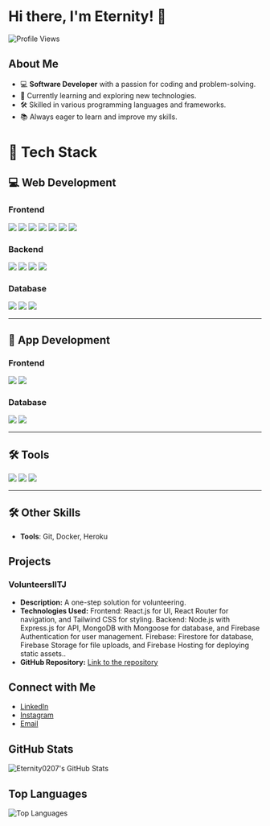 # Hi there, I'm Eternity! 👋

![Profile Views](https://komarev.com/ghpvc/?username=Eternity0207)

## About Me

- 💻 **Software Developer** with a passion for coding and problem-solving.
- 🌱 Currently learning and exploring new technologies.
- 🛠️ Skilled in various programming languages and frameworks.
- 📚 Always eager to learn and improve my skills.

# 🚀 Tech Stack

## 💻 Web Development

### Frontend
<div align="left">
  <img src="https://img.shields.io/badge/Tailwind_CSS-38B2AC?style=for-the-badge&logo=tailwind-css&logoColor=white" />
  <img src="https://img.shields.io/badge/React-61DAFB?style=for-the-badge&logo=react&logoColor=black" />
  <img src="https://img.shields.io/badge/TypeScript-3178C6?style=for-the-badge&logo=typescript&logoColor=white" />
  <img src="https://img.shields.io/badge/JavaScript-F7DF1E?style=for-the-badge&logo=javascript&logoColor=black" />
  <img src="https://img.shields.io/badge/jQuery-0769AD?style=for-the-badge&logo=jquery&logoColor=white" />
  <img src="https://img.shields.io/badge/HTML5-E34F26?style=for-the-badge&logo=html5&logoColor=white" />
  <img src="https://img.shields.io/badge/CSS3-1572B6?style=for-the-badge&logo=css3&logoColor=white" />
</div>

### Backend
<div align="left">
  <img src="https://img.shields.io/badge/Node.js-339933?style=for-the-badge&logo=node.js&logoColor=white" />
  <img src="https://img.shields.io/badge/Django-092E20?style=for-the-badge&logo=django&logoColor=white" />
  <img src="https://img.shields.io/badge/Flask-000000?style=for-the-badge&logo=flask&logoColor=white" />
  <img src="https://img.shields.io/badge/Express-000000?style=for-the-badge&logo=express&logoColor=white" />
</div>

### Database
<div align="left">
  <img src="https://img.shields.io/badge/MySQL-4479A1?style=for-the-badge&logo=mysql&logoColor=white" />
  <img src="https://img.shields.io/badge/MongoDB-47A248?style=for-the-badge&logo=mongodb&logoColor=white" />
  <img src="https://img.shields.io/badge/PostgreSQL-4169E1?style=for-the-badge&logo=postgresql&logoColor=white" />
</div>

---

## 📱 App Development

### Frontend
<div align="left">
  <img src="https://img.shields.io/badge/React_Native-61DAFB?style=for-the-badge&logo=react&logoColor=black" />
  <img src="https://img.shields.io/badge/Material_UI-007FFF?style=for-the-badge&logo=mui&logoColor=white" />
</div>

### Database
<div align="left">
  <img src="https://img.shields.io/badge/Firebase_Realtime_DB-FFCA28?style=for-the-badge&logo=firebase&logoColor=black" />
  <img src="https://img.shields.io/badge/Cloud_Firestore-FFCA28?style=for-the-badge&logo=firebase&logoColor=black" />
</div>

---

## 🛠 Tools

<div align="left">
  <img src="https://img.shields.io/badge/Git-F05032?style=for-the-badge&logo=git&logoColor=white" />
  <img src="https://img.shields.io/badge/Docker-2496ED?style=for-the-badge&logo=docker&logoColor=white" />
  <img src="https://img.shields.io/badge/Heroku-430098?style=for-the-badge&logo=heroku&logoColor=white" />
</div>

---

## 🛠 Other Skills
- **Tools**: Git, Docker, Heroku

## Projects

### VolunteersIITJ
- **Description:** A one-step solution for volunteering.
- **Technologies Used:**
  Frontend: React.js for UI, React Router for navigation, and Tailwind CSS for styling. 
  Backend: Node.js with Express.js for API, MongoDB with Mongoose for database, and Firebase Authentication for user management.
  Firebase: Firestore for database, Firebase Storage for file uploads, and Firebase Hosting for deploying static assets..
- **GitHub Repository:** [Link to the repository](https://github.com/Eternity0207/VolunteersIITJ)

## Connect with Me

- [LinkedIn](https://www.linkedin.com/in/arsh-goyal-29a10322a)
- [Instagram](https://www.instagram.com/sin_master_69)
- [Email](mailto:iamarsh0207@gmail.com)

## GitHub Stats

![Eternity0207's GitHub Stats](https://github-readme-stats.vercel.app/api?username=Eternity0207&show_icons=true&theme=radical)

## Top Languages

![Top Languages](https://github-readme-stats.vercel.app/api/top-langs/?username=Eternity0207&layout=compact&theme=radical)

<!-- Optional: Add more sections such as Blog Posts, Achievements, Certifications, etc. -->
